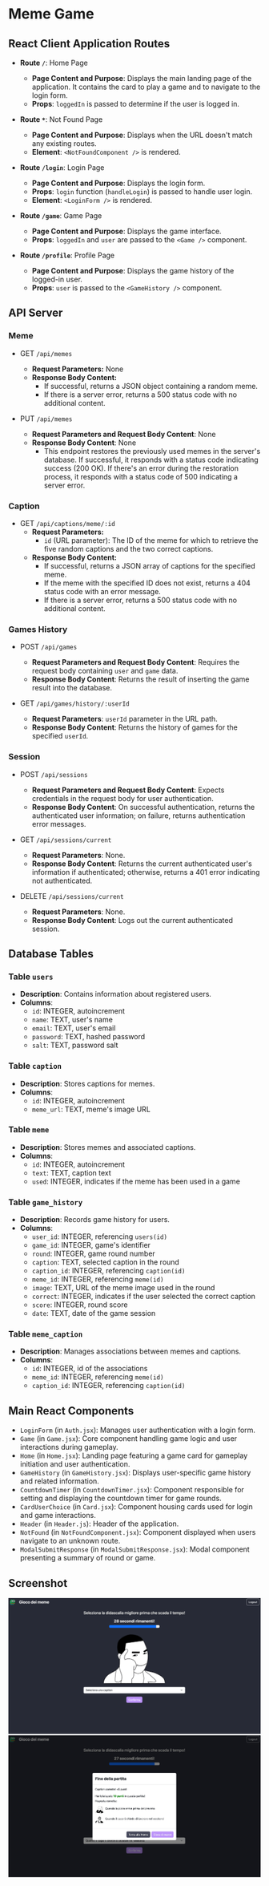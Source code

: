 # Meme Game

## React Client Application Routes
- **Route `/`**: Home Page
  - **Page Content and Purpose**: Displays the main landing page of the application. It contains the card to play a game and to navigate to the login form.
  - **Props**: `loggedIn` is passed to determine if the user is logged in.

- **Route `*`**: Not Found Page
  - **Page Content and Purpose**: Displays when the URL doesn't match any existing routes.
  - **Element**: `<NotFoundComponent />` is rendered.

- **Route `/login`**: Login Page
  - **Page Content and Purpose**: Displays the login form.
  - **Props**: `login` function (`handleLogin`) is passed to handle user login.
  - **Element**: `<LoginForm />` is rendered.

- **Route `/game`**: Game Page
  - **Page Content and Purpose**: Displays the game interface.
  - **Props**: `loggedIn` and `user` are passed to the `<Game />` component.

- **Route `/profile`**: Profile Page
  - **Page Content and Purpose**: Displays the game history of the logged-in user.
  - **Props**: `user` is passed to the `<GameHistory />` component.


## API Server
### Meme 

- GET `/api/memes`
  - **Request Parameters:** None
  - **Response Body Content:**
    - If successful, returns a JSON object containing a random meme.
    - If there is a server error, returns a 500 status code with no additional content.

- PUT `/api/memes`
  - **Request Parameters and Request Body Content**: None
  - **Response Body Content**: None
    - This endpoint restores the previously used memes in the server's database. If successful, it responds with a status code indicating success (200 OK). If there's an error during the restoration process, it responds with a status code of 500 indicating a server error.

### Caption
- GET `/api/captions/meme/:id`
  - **Request Parameters:**
    - `id` (URL parameter): The ID of the meme for which to retrieve the five random captions and the two correct captions.
  - **Response Body Content:**
    - If successful, returns a JSON array of captions for the specified meme.
    - If the meme with the specified ID does not exist, returns a 404 status code with an error message.
    - If there is a server error, returns a 500 status code with no additional content.

### Games History
- POST `/api/games` 
  - **Request Parameters and Request Body Content**: Requires the request body containing `user` and `game` data.
  - **Response Body Content**: Returns the result of inserting the game result into the database.

- GET `/api/games/history/:userId`
  - **Request Parameters**: `userId` parameter in the URL path.
  - **Response Body Content**: Returns the history of games for the specified `userId`.

### Session
- POST `/api/sessions`
  - **Request Parameters and Request Body Content**: Expects credentials in the request body for user authentication.
  - **Response Body Content**: On successful authentication, returns the authenticated user information; on failure, returns authentication error messages.

- GET `/api/sessions/current`
  - **Request Parameters**: None.
  - **Response Body Content**: Returns the current authenticated user's information if authenticated; otherwise, returns a 401 error indicating not authenticated.

- DELETE `/api/sessions/current`
  - **Request Parameters**: None.
  - **Response Body Content**: Logs out the current authenticated session. 

## Database Tables

### Table `users`
- **Description**: Contains information about registered users.
- **Columns**:
  - `id`: INTEGER, autoincrement
  - `name`: TEXT, user's name
  - `email`: TEXT, user's email
  - `password`: TEXT, hashed password
  - `salt`: TEXT, password salt

### Table `caption`
- **Description**: Stores captions for memes.
- **Columns**:
  - `id`: INTEGER, autoincrement
  - `meme_url`: TEXT, meme's image URL

### Table `meme`
- **Description**: Stores memes and associated captions.
- **Columns**:
  - `id`: INTEGER, autoincrement
  - `text`: TEXT, caption text
  - `used`: INTEGER, indicates if the meme has been used in a game

### Table `game_history`
- **Description**: Records game history for users.
- **Columns**:
  - `user_id`: INTEGER, referencing `users(id)`
  - `game_id`: INTEGER, game's identifier
  - `round`: INTEGER, game round number
  - `caption`: TEXT, selected caption in the round
  - `caption_id`: INTEGER, referencing `caption(id)`
  - `meme_id`: INTEGER, referencing `meme(id)`
  - `image`: TEXT, URL of the meme image used in the round
  - `correct`: INTEGER, indicates if the user selected the correct caption
  - `score`: INTEGER, round score
  - `date`: TEXT, date of the game session

### Table `meme_caption`
- **Description**: Manages associations between memes and captions.
- **Columns**:
  - `id`: INTEGER, id of the associations
  - `meme_id`: INTEGER, referencing `meme(id)`
  - `caption_id`: INTEGER, referencing `caption(id)`


## Main React Components

- `LoginForm` (in `Auth.jsx`): Manages user authentication with a login form.
- `Game` (in `Game.jsx`): Core component handling game logic and user interactions during gameplay.
- `Home` (in `Home.jsx`): Landing page featuring a game card for gameplay initiation and user authentication.
- `GameHistory` (in `GameHistory.jsx`): Displays user-specific game history and related information.
- `CountdownTimer` (in `CountdownTimer.jsx`): Component responsible for setting and displaying the countdown timer for game rounds.
- `CardUserChoice` (in `Card.jsx`): Component housing cards used for login and game interactions.
- `Header` (in `Header.js`): Header of the application.
- `NotFound` (in `NotFoundComponent.jsx`): Component displayed when users navigate to an unknown route.  
- `ModalSubmitResponse` (in `ModalSubmitResponse.jsx`): Modal component presenting a summary of round or game.


## Screenshot

![Screenshot](./img/round_game.png)
![Screenshot](./img/round_recap.png)
